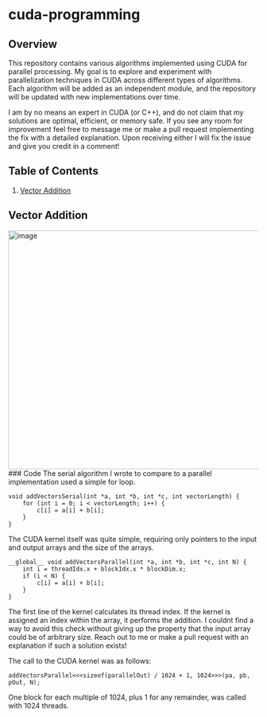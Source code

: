 # cuda-programming

## Overview

This repository contains various algorithms implemented using CUDA for parallel processing. My goal is to explore and experiment with parallelization techniques in CUDA across different types of algorithms. Each algorithm will be added as an independent module, and the repository will be updated with new implementations over time.  

I am by no means an expert in CUDA (or C++), and do not claim that my solutions are optimal, efficient, or memory safe. If you see any room for improvement feel free to message me or make a pull request implementing the fix with a detailed explanation. Upon receiving either I will fix the issue and give you credit in a comment!

## Table of Contents
1. [Vector Addition](#vector-addition)

## Vector Addition
<img width="640" height="480" alt="image" src="https://github.com/user-attachments/assets/0cfe47d3-f71a-4ac1-8c90-1008e61776d4" />
### Code
The serial algorithm I wrote to compare to a parallel implementation used a simple for loop.

```CUDA
void addVectorsSerial(int *a, int *b, int *c, int vectorLength) {
    for (int i = 0; i < vectorLength; i++) {
        c[i] = a[i] + b[i];
    }
}
```

The CUDA kernel itself was quite simple, requiring only pointers to the input and output arrays and the size of the arrays.
```cuda
__global__ void addVectorsParallel(int *a, int *b, int *c, int N) {
    int i = threadIdx.x + blockIdx.x * blockDim.x;
    if (i < N) {
        c[i] = a[i] + b[i];
    }
}
```
The first line of the kernel calculates its thread index. If the kernel is assigned an index within the array, it performs the addition. I couldnt find a way to avoid this check without giving up the property that the input array could be of arbitrary size. Reach out to me or make a pull request with an explanation if such a solution exists!  

The call to the CUDA kernel was as follows:

```CUDA
addVectorsParallel<<<sizeof(parallelOut) / 1024 + 1, 1024>>>(pa, pb, pOut, N);
```

One block for each multiple of 1024, plus 1 for any remainder, was called with 1024 threads.
